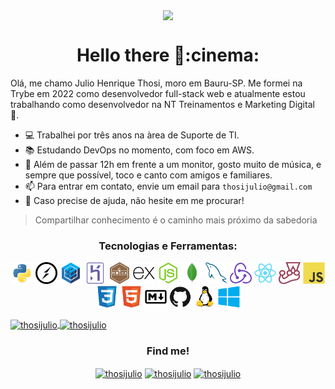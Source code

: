 
<p align="center"><img src="https://media.giphy.com/media/3ornk57KwDXf81rjWM/giphy.gif" width="150" align=center></p>
<h1 align="center">Hello there 👋:cinema:</h1>

Olá, me chamo Julio Henrique Thosi, moro em Bauru-SP. Me formei na Trybe em 2022 como desenvolvedor full-stack web e atualmente estou trabalhando como desenvolvedor na NT Treinamentos e Marketing Digital 🚀.

- 💻 Trabalhei por três anos na àrea de Suporte de TI.
- :books: Estudando DevOps no momento, com foco em AWS.
- :guitar: Além de passar 12h em frente a um monitor, gosto muito de música, e sempre que possível, toco e canto com amigos e familiares.
- 📫 Para entrar em contato, envie um email para `thosijulio@gmail.com`
- 💬 Caso precise de ajuda, não hesite em me procurar! 
> Compartilhar conhecimento é o caminho mais próximo da sabedoria

<h3 align=center>Tecnologias e Ferramentas:</h3>
<p align="center">
<img src="https://github.com/devicons/devicon/blob/master/icons/python/python-original.svg" alt="Python" width="35" height="35"/>
<img src="https://github.com/devicons/devicon/blob/master/icons/socketio/socketio-original.svg" alt="Socket-io" width="35" height="35"/>
<img src="https://github.com/devicons/devicon/blob/master/icons/sequelize/sequelize-original.svg" alt="Sequelize" width="35" height="35"/>
<img src="https://github.com/devicons/devicon/blob/master/icons/heroku/heroku-original.svg" alt="Heroku" width="35" height="35"/>
<img src="https://github.com/devicons/devicon/blob/master/icons/mocha/mocha-plain.svg" alt="Mocha" width="35" height="35"/>
<img src="https://github.com/devicons/devicon/blob/master/icons/express/express-original.svg" alt="Express" width="35" height="35"/>
<img src="https://github.com/devicons/devicon/blob/master/icons/nodejs/nodejs-original.svg" alt="NodeJS" width="35" height="35"/>
<img src="https://github.com/devicons/devicon/blob/master/icons/mongodb/mongodb-original.svg" alt="MongoDB" width="35" height="35"/>
<img src="https://github.com/devicons/devicon/blob/master/icons/mysql/mysql-original.svg" alt="My SQL" width="35" height="35"/>
<img src="https://github.com/devicons/devicon/blob/master/icons/redux/redux-original.svg" alt="Redux" width="35" height="35"/>
<img src="https://github.com/devicons/devicon/blob/master/icons/react/react-original.svg" alt="React" width="35" height="35"/>
<img src="https://github.com/devicons/devicon/blob/master/icons/jest/jest-plain.svg" alt="Jest" width="35" height="35"/>
<img src="https://github.com/devicons/devicon/blob/master/icons/javascript/javascript-original.svg" alt="JavaScript" width="35" height="35"/>
<img src="https://github.com/devicons/devicon/blob/master/icons/css3/css3-original.svg" alt="CSS3"  width="35" height="35"/>
<img src="https://github.com/devicons/devicon/blob/master/icons/html5/html5-original.svg" alt="HTML5"  width="35" height="35"/>
<img src="https://github.com/devicons/devicon/blob/master/icons/markdown/markdown-original.svg" alt="Markdown" width="35" height="35"/>
<img src="https://github.com/devicons/devicon/blob/master/icons/github/github-original.svg" alt="GitHub" width="35" height="35"/>
<img src="https://github.com/devicons/devicon/blob/master/icons/linux/linux-original.svg" alt="Linux" width="35" height="35"/>
<img src="https://github.com/devicons/devicon/blob/master/icons/windows8/windows8-original.svg" alt="Windows" width="35" height="35"/>
</p>

<a href="https://github.com/thosijulio">
  <img align="center" width=400 src="https://github-readme-stats.vercel.app/api?username=thosijulio&show_icons=true&theme=dracula" alt="thosijulio" target="_blank"/>
</a>
<a href="https://github.com/thosijulio">
  <img align="center" width=400 src="https://github-readme-stats.vercel.app/api/top-langs/?username=thosijulio&layout=compact&theme=dracula" alt="thosijulio" />
</a>

<h3 align=center>Find me!</h3>

<p align=center>
<a href="https://www.linkedin.com/in/thosijulio/" target="_blank"><img align="center" src="https://cdn.jsdelivr.net/npm/simple-icons@3.0.1/icons/linkedin.svg" alt="thosijulio" height="30" width="30" /></a>
<a href="https://www.github.com/thosijulio/" target="_blank"><img align="center" src="https://cdn.jsdelivr.net/npm/simple-icons@3.0.1/icons/github.svg" alt="thosijulio" height="30" width="30" /></a>
<a href="https://www.instagram.com/thosijulio" target="_blank"><img align="center" src="https://cdn.jsdelivr.net/npm/simple-icons@3.0.1/icons/instagram.svg" alt="thosijulio" height="30" width="30" /></a>
 </p>
